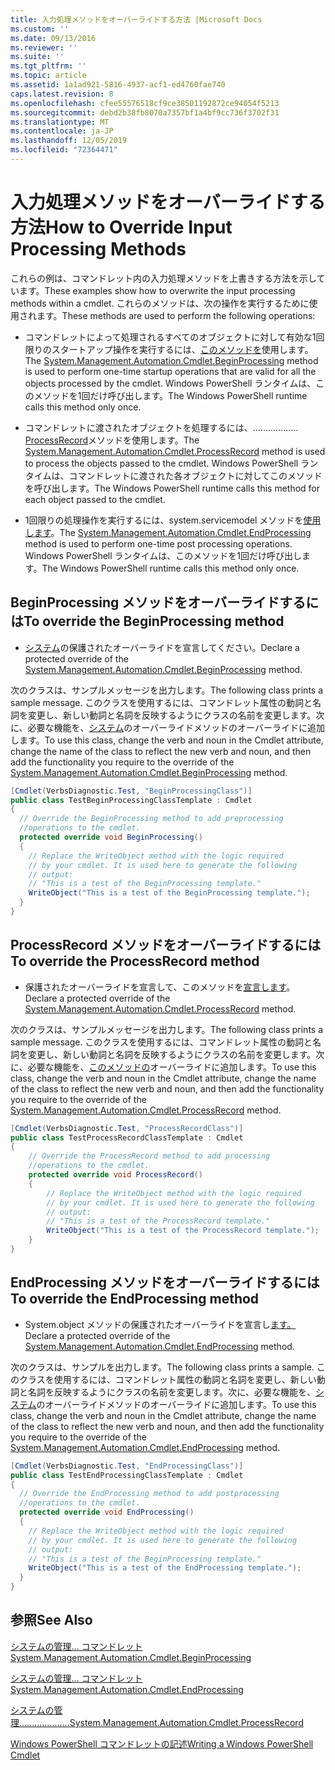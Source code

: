 ```yaml
---
title: 入力処理メソッドをオーバーライドする方法 |Microsoft Docs
ms.custom: ''
ms.date: 09/13/2016
ms.reviewer: ''
ms.suite: ''
ms.tgt_pltfrm: ''
ms.topic: article
ms.assetid: 1a1ad921-5816-4937-acf1-ed4760fae740
caps.latest.revision: 8
ms.openlocfilehash: cfee55576518cf9ce38501192872ce94054f5213
ms.sourcegitcommit: debd2b38fb8070a7357bf1a4bf9cc736f3702f31
ms.translationtype: MT
ms.contentlocale: ja-JP
ms.lasthandoff: 12/05/2019
ms.locfileid: "72364471"
---
```

# <a name="how-to-override-input-processing-methods"></a><span data-ttu-id="eef73-102">入力処理メソッドをオーバーライドする方法</span><span class="sxs-lookup"><span data-stu-id="eef73-102">How to Override Input Processing Methods</span></span>

<span data-ttu-id="eef73-103">これらの例は、コマンドレット内の入力処理メソッドを上書きする方法を示しています。</span><span class="sxs-lookup"><span data-stu-id="eef73-103">These examples show how to overwrite the input processing methods within a cmdlet.</span></span> <span data-ttu-id="eef73-104">これらのメソッドは、次の操作を実行するために使用されます。</span><span class="sxs-lookup"><span data-stu-id="eef73-104">These methods are used to perform the following operations:</span></span>

- <span data-ttu-id="eef73-105">コマンドレットによって処理されるすべてのオブジェクトに対して有効な1回限りのスタートアップ操作を実行するには、[このメソッドを](/dotnet/api/System.Management.Automation.Cmdlet.BeginProcessing)使用します。</span><span class="sxs-lookup"><span data-stu-id="eef73-105">The [System.Management.Automation.Cmdlet.BeginProcessing](/dotnet/api/System.Management.Automation.Cmdlet.BeginProcessing) method is used to perform one-time startup operations that are valid for all the objects processed by the cmdlet.</span></span> <span data-ttu-id="eef73-106">Windows PowerShell ランタイムは、このメソッドを1回だけ呼び出します。</span><span class="sxs-lookup"><span data-stu-id="eef73-106">The Windows PowerShell runtime calls this method only once.</span></span>

- <span data-ttu-id="eef73-107">コマンドレットに渡されたオブジェクトを処理するには、.................. [ProcessRecord](/dotnet/api/System.Management.Automation.Cmdlet.ProcessRecord)メソッドを使用します。</span><span class="sxs-lookup"><span data-stu-id="eef73-107">The [System.Management.Automation.Cmdlet.ProcessRecord](/dotnet/api/System.Management.Automation.Cmdlet.ProcessRecord) method is used to process the objects passed to the cmdlet.</span></span> <span data-ttu-id="eef73-108">Windows PowerShell ランタイムは、コマンドレットに渡された各オブジェクトに対してこのメソッドを呼び出します。</span><span class="sxs-lookup"><span data-stu-id="eef73-108">The Windows PowerShell runtime calls this method for each object passed to the cmdlet.</span></span>

- <span data-ttu-id="eef73-109">1回限りの処理操作を実行するには、system.servicemodel メソッドを[使用します](/dotnet/api/System.Management.Automation.Cmdlet.EndProcessing)。</span><span class="sxs-lookup"><span data-stu-id="eef73-109">The [System.Management.Automation.Cmdlet.EndProcessing](/dotnet/api/System.Management.Automation.Cmdlet.EndProcessing) method is used to perform one-time post processing operations.</span></span> <span data-ttu-id="eef73-110">Windows PowerShell ランタイムは、このメソッドを1回だけ呼び出します。</span><span class="sxs-lookup"><span data-stu-id="eef73-110">The Windows PowerShell runtime calls this method only once.</span></span>

## <a name="to-override-the-beginprocessing-method"></a><span data-ttu-id="eef73-111">BeginProcessing メソッドをオーバーライドするには</span><span class="sxs-lookup"><span data-stu-id="eef73-111">To override the BeginProcessing method</span></span>

- <span data-ttu-id="eef73-112">[システム](/dotnet/api/System.Management.Automation.Cmdlet.BeginProcessing)の保護されたオーバーライドを宣言してください。</span><span class="sxs-lookup"><span data-stu-id="eef73-112">Declare a protected override of the [System.Management.Automation.Cmdlet.BeginProcessing](/dotnet/api/System.Management.Automation.Cmdlet.BeginProcessing) method.</span></span>

<span data-ttu-id="eef73-113">次のクラスは、サンプルメッセージを出力します。</span><span class="sxs-lookup"><span data-stu-id="eef73-113">The following class prints a sample message.</span></span> <span data-ttu-id="eef73-114">このクラスを使用するには、コマンドレット属性の動詞と名詞を変更し、新しい動詞と名詞を反映するようにクラスの名前を変更します。次に、必要な機能を、[システム](/dotnet/api/System.Management.Automation.Cmdlet.BeginProcessing)のオーバーライドメソッドのオーバーライドに追加します。</span><span class="sxs-lookup"><span data-stu-id="eef73-114">To use this class, change the verb and noun in the Cmdlet attribute, change the name of the class to reflect the new verb and noun, and then add the functionality you require to the override of the [System.Management.Automation.Cmdlet.BeginProcessing](/dotnet/api/System.Management.Automation.Cmdlet.BeginProcessing) method.</span></span>

```csharp
[Cmdlet(VerbsDiagnostic.Test, "BeginProcessingClass")]
public class TestBeginProcessingClassTemplate : Cmdlet
{
  // Override the BeginProcessing method to add preprocessing
  //operations to the cmdlet.
  protected override void BeginProcessing()
  {
    // Replace the WriteObject method with the logic required
    // by your cmdlet. It is used here to generate the following
    // output:
    // "This is a test of the BeginProcessing template."
    WriteObject("This is a test of the BeginProcessing template.");
  }
}
```

## <a name="to-override-the-processrecord-method"></a><span data-ttu-id="eef73-115">ProcessRecord メソッドをオーバーライドするには</span><span class="sxs-lookup"><span data-stu-id="eef73-115">To override the ProcessRecord method</span></span>

- <span data-ttu-id="eef73-116">保護されたオーバーライドを宣言して、このメソッドを[宣言します](/dotnet/api/System.Management.Automation.Cmdlet.ProcessRecord)。</span><span class="sxs-lookup"><span data-stu-id="eef73-116">Declare a protected override of the [System.Management.Automation.Cmdlet.ProcessRecord](/dotnet/api/System.Management.Automation.Cmdlet.ProcessRecord) method.</span></span>

<span data-ttu-id="eef73-117">次のクラスは、サンプルメッセージを出力します。</span><span class="sxs-lookup"><span data-stu-id="eef73-117">The following class prints a sample message.</span></span> <span data-ttu-id="eef73-118">このクラスを使用するには、コマンドレット属性の動詞と名詞を変更し、新しい動詞と名詞を反映するようにクラスの名前を変更します。次に、必要な機能を、[このメソッドの](/dotnet/api/System.Management.Automation.Cmdlet.ProcessRecord)オーバーライドに追加します。</span><span class="sxs-lookup"><span data-stu-id="eef73-118">To use this class, change the verb and noun in the Cmdlet attribute, change the name of the class to reflect the new verb and noun, and then add the functionality you require to the override of the [System.Management.Automation.Cmdlet.ProcessRecord](/dotnet/api/System.Management.Automation.Cmdlet.ProcessRecord) method.</span></span>

```csharp
[Cmdlet(VerbsDiagnostic.Test, "ProcessRecordClass")]
public class TestProcessRecordClassTemplate : Cmdlet
{
    // Override the ProcessRecord method to add processing
    //operations to the cmdlet.
    protected override void ProcessRecord()
    {
        // Replace the WriteObject method with the logic required
        // by your cmdlet. It is used here to generate the following
        // output:
        // "This is a test of the ProcessRecord template."
        WriteObject("This is a test of the ProcessRecord template.");
    }
}

```

## <a name="to-override-the-endprocessing-method"></a><span data-ttu-id="eef73-119">EndProcessing メソッドをオーバーライドするには</span><span class="sxs-lookup"><span data-stu-id="eef73-119">To override the EndProcessing method</span></span>

- <span data-ttu-id="eef73-120">System.object メソッドの保護されたオーバーライドを宣言し[ます。](/dotnet/api/System.Management.Automation.Cmdlet.EndProcessing)</span><span class="sxs-lookup"><span data-stu-id="eef73-120">Declare a protected override of the [System.Management.Automation.Cmdlet.EndProcessing](/dotnet/api/System.Management.Automation.Cmdlet.EndProcessing) method.</span></span>

<span data-ttu-id="eef73-121">次のクラスは、サンプルを出力します。</span><span class="sxs-lookup"><span data-stu-id="eef73-121">The following class prints a sample.</span></span> <span data-ttu-id="eef73-122">このクラスを使用するには、コマンドレット属性の動詞と名詞を変更し、新しい動詞と名詞を反映するようにクラスの名前を変更します。次に、必要な機能を、[システム](/dotnet/api/System.Management.Automation.Cmdlet.EndProcessing)のオーバーライドメソッドのオーバーライドに追加します。</span><span class="sxs-lookup"><span data-stu-id="eef73-122">To use this class, change the verb and noun in the Cmdlet attribute, change the name of the class to reflect the new verb and noun, and then add the functionality you require to the override of the [System.Management.Automation.Cmdlet.EndProcessing](/dotnet/api/System.Management.Automation.Cmdlet.EndProcessing) method.</span></span>

```csharp
[Cmdlet(VerbsDiagnostic.Test, "EndProcessingClass")]
public class TestEndProcessingClassTemplate : Cmdlet
{
  // Override the EndProcessing method to add postprocessing
  //operations to the cmdlet.
  protected override void EndProcessing()
  {
    // Replace the WriteObject method with the logic required
    // by your cmdlet. It is used here to generate the following
    // output:
    // "This is a test of the BeginProcessing template."
    WriteObject("This is a test of the EndProcessing template.");
  }
}
```

## <a name="see-also"></a><span data-ttu-id="eef73-123">参照</span><span class="sxs-lookup"><span data-stu-id="eef73-123">See Also</span></span>

[<span data-ttu-id="eef73-124">システムの管理... コマンドレット</span><span class="sxs-lookup"><span data-stu-id="eef73-124">System.Management.Automation.Cmdlet.BeginProcessing</span></span>](/dotnet/api/System.Management.Automation.Cmdlet.BeginProcessing)

[<span data-ttu-id="eef73-125">システムの管理... コマンドレット</span><span class="sxs-lookup"><span data-stu-id="eef73-125">System.Management.Automation.Cmdlet.EndProcessing</span></span>](/dotnet/api/System.Management.Automation.Cmdlet.EndProcessing)

[<span data-ttu-id="eef73-126">システムの管理....................</span><span class="sxs-lookup"><span data-stu-id="eef73-126">System.Management.Automation.Cmdlet.ProcessRecord</span></span>](/dotnet/api/System.Management.Automation.Cmdlet.ProcessRecord)

[<span data-ttu-id="eef73-127">Windows PowerShell コマンドレットの記述</span><span class="sxs-lookup"><span data-stu-id="eef73-127">Writing a Windows PowerShell Cmdlet</span></span>](./writing-a-windows-powershell-cmdlet.md)
